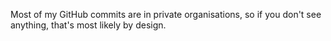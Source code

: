 Most of my GitHub commits are in private organisations, so if you don't see anything, that's most likely by design. 
